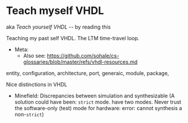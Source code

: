 # Teach myself VHDL
aka *Teach yourself VHDL* -- by reading this

Teaching my past self VHDL. The LTM time-travel loop.

* Meta:
   * Also see: https://github.com/sohale/cs-glossaries/blob/master/refs/vhdl-resources.md

entity, configuration, architecture, port, generaic, module, package, 

Nice distinctions in VHDL

* Minefield: Discrepancies between simulation and synthesizable
(A solution could have been: `strict` mode. have two modes. Never trust the software-only (test) mode for hardware: error: cannot synthesis a non-`strict`)
